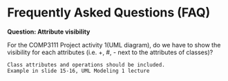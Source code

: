 # Frequently Asked Questions (FAQ)

**Question: Attribute visibility**

For the COMP3111 Project activity 1(UML diagram), do we have to show the visibility for each attributes (i.e. +, #, - next to the attributes of classes)? 

	Class attributes and operations should be included. 
	Example in slide 15-16, UML Modeling 1 lecture